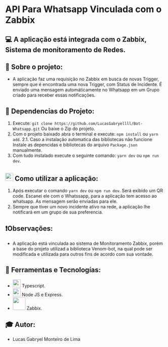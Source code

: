 # API Para Whatsapp Vinculada com o Zabbix

## 💻 A aplicação está integrada com o Zabbix, Sistema de monitoramento de Redes.

## 💭 Sobre o projeto:
 - A aplicação faz uma requisição no Zabbix em busca de novas Trigger, sempre que é encontrada uma nova Trigger, com Status de Incidente. É enviado uma mensagem automáticamente no Whatsapp em um Grupo criado para receber essas notificações.

## 🎯 Dependencias do Projeto:
 1. Execute: `git clone https://github.com/LucasGabryellll/Bot-Whatsapp.git` Ou baixe o Zip do projeto.
 2. Com o projeto baixado abra o terminal e execute: `npm install` ou `yarn add`.
 2.1. Caso a instalação automatica das bibliotecas não funcione Instale as depencidas e bibliotecas do arquivo `Package.json` manualmente.
 3. Com tudo instalado execute o seguinte comando: `yarn dev` ou `npm run dev`.

## <img src="https://cdn-icons-png.flaticon.com/512/4192/4192761.png" width="25px">  Como utilizar a aplicação: 
  1. Após executar o comando `yarn dev` ou `npm run dev`. Será exibido um QR code. Escanei ele com o Whatssapp, para a aplicação tem acesso ao whatsapp. As mensagem serão enviadas para ele.
  2. Sempre que tiver um novo incidente ativo na rede, a aplicação lhe notificará em um grupo de sua preferencia.

## ❗Observações:
 - A aplicação está vinculada ao sistema de Monitoramento Zabbix, porém a base do projeto utilizad a biblioteca Venom-bot, na qual pode ser modificada e utilizada para outros fins de acordo com sua vontade.

## 🚀 Ferramentas e Tecnologías:
 - <img src="https://img.icons8.com/color/344/typescript.png" width="25px"> Typescript.
 - <img src="https://nodejs.org/static/images/logo.svg" width="25px"> Node JS e Express.
 - <img src="https://www.made4it.com.br/wp-content/uploads/2020/10/zabbix_logo_500x131.png" width="40px"> Zabbix.

## 🎓 Autor:
 - Lucas Gabryel Monteiro de Lima
